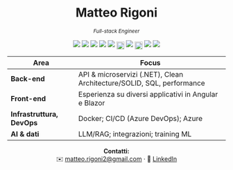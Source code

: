 <div align="center">

# Matteo Rigoni
<p><sub><em>Full-stack Engineer</em></sub></p>

<p>
  <img src="https://img.shields.io/badge/.NET-512BD4?style=flat&logo=dotnet&logoColor=white" />
  <img src="https://img.shields.io/badge/Blazor-512BD4?style=flat&logo=blazor&logoColor=white" />
  <img src="https://img.shields.io/badge/SQL%20Server-CC2927?style=flat&logo=microsoftsqlserver&logoColor=white" />
  <img src="https://img.shields.io/badge/OpenAI-000000?style=flat&logo=openai&logoColor=white" />
  <img src="https://img.shields.io/badge/Angular-DD0031?style=flat&logo=angular&logoColor=white" />

  <!-- Azure & ADO: icona esterna + badge (senza logo) -->
  <img alt="Azure" src="https://api.iconify.design/simple-icons:microsoftazure.svg?color=%230078D4" height="18" style="vertical-align:middle" />
  <img src="https://img.shields.io/badge/Azure-0078D4?style=flat&logoColor=white" />

  <img alt="Azure DevOps" src="https://api.iconify.design/simple-icons:azuredevops.svg?color=%230078D7" height="18" style="vertical-align:middle" />
  <img src="https://img.shields.io/badge/Azure%20DevOps-0078D7?style=flat&logoColor=white" />

  <img src="https://img.shields.io/badge/Docker-2496ED?style=flat&logo=docker&logoColor=white" />
</p>

| Area | Focus |
|---|---|
| **Back-end** | API & microservizi (.NET), Clean Architecture/SOLID, SQL, performance |
| **Front-end** | Esperienza su diversi applicativi in Angular e Blazor |
| **Infrastruttura, DevOps** | Docker; CI/CD (Azure DevOps); Azure |
| **AI & dati** | LLM/RAG; integrazioni; training ML |

</div>

<p align="center">
  <strong>Contatti:</strong><br/>
  ✉️ <a href="mailto:matteo.rigoni2@gmail.com">matteo.rigoni2@gmail.com</a> · 🔗 <a href="https://www.linkedin.com/in/matteo-rigoni-63440b114/">LinkedIn</a>
</p>


<!---
MatteoRigoni/MatteoRigoni is a ✨ special ✨ repository because its `README.md` (this file) appears on your GitHub profile.
You can click the Preview link to take a look at your changes.
--->
